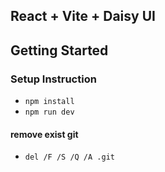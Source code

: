 ## React + Vite + Daisy UI

## Getting Started

### Setup Instruction

- `npm install`
- `npm run dev`

#### remove exist git

- `del /F /S /Q /A .git`
